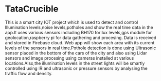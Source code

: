 # TataCrucible

This is a smart city IOT project which is used to detect and control Illumination levels,noise levels,potholes and show the real time data in the app.It uses various sensors including BH170 for lux levels,gps module for geolocation,raspberry pi for data gathering and procesing. Data is received and stored in Firebase cloud. Web app will show each area with its current levels of the sensors in real time.Pothole detection is done using Ultrasonic sensor placed in the bottom of the cars of the city and also using Lidar sensors and image procesing using cameras installed at various locations.Also,the illumination levels in the street lights will be smartly controlled using IR and ultrasonic or pressure sensors by analysing the traffic flow and density.
